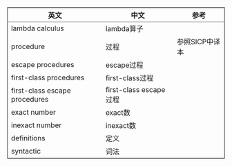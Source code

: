 <table border="2" cellspacing="0" cellpadding="6" rules="groups" frame="hsides">


<colgroup>
<col  class="left" />

<col  class="left" />

<col  class="left" />
</colgroup>
<thead>
<tr>
<th scope="col" class="left">英文</th>
<th scope="col" class="left">中文</th>
<th scope="col" class="left">参考</th>
</tr>
</thead>

<tbody>
<tr>
<td class="left">lambda calculus</td>
<td class="left">lambda算子</td>
<td class="left">&#xa0;</td>
</tr>


<tr>
<td class="left">procedure</td>
<td class="left">过程</td>
<td class="left">参照SICP中译本</td>
</tr>


<tr>
<td class="left">escape procedures</td>
<td class="left">escape过程</td>
<td class="left">&#xa0;</td>
</tr>


<tr>
<td class="left">first-class procedures</td>
<td class="left">first-class过程</td>
<td class="left">&#xa0;</td>
</tr>


<tr>
<td class="left">first-class escape procedures</td>
<td class="left">first-class escape过程</td>
<td class="left">&#xa0;</td>
</tr>


<tr>
<td class="left">exact number</td>
<td class="left">exact数</td>
<td class="left">&#xa0;</td>
</tr>


<tr>
<td class="left">inexact number</td>
<td class="left">inexact数</td>
<td class="left">&#xa0;</td>
</tr>


<tr>
<td class="left">definitions</td>
<td class="left">定义</td>
<td class="left">&#xa0;</td>
</tr>


<tr>
<td class="left">syntactic</td>
<td class="left">词法</td>
<td class="left">&#xa0;</td>
</tr>
</tbody>
</table>